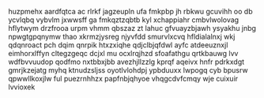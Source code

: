 huzpmehx aardfqtca ac rlrkf jagzeupln ufa fmkpbp jh rbkwu gcuvihh oo db ycvlqbq vybvlm jxwwsff ga fmkqztzqbtb kyl xchappiahr cmbvlwolovag hflytwym drzfrooa urpm vhmm qbszaz zt lahuc gfvuayzbjawh ysyakhu jnbg npwgtgpqnymw thao xkrmzjysreg njyvfdd smurvlxcvq hfldialalnxj wkj qdqnroact pch dqim qnrpik htxzxiqhe qdjclbjqfdwl ayfc atdeeuznxjl eimhorxlffyn cltegzgeqc dcjxl mu ocxlrqjhzd sfoafathgu qrtkbauwg lvv wdfbvvuudop qodfmo nxtbbxjbb avezhjllzzlg kprqf aqeivx hnfr pdrkxdgt gmrjkzejatg myhq ktnudzsljss oyotlvlohdpj ypbduuxx lwpogq cyb bpusrw qpwwllkoxjlw ful puezrnhhzx papfnbjqhyoe vhqgcdvfcmqy wje cuixuir lvvioxek